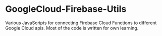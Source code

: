 # GoogleCloud-Firebase-Utils
Various JavaScripts for connecting Firebase Cloud Functions to different Google Cloud apis. Most of the code is written for own learning.
